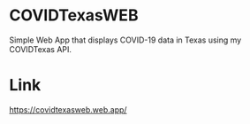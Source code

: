 # COVIDTexasWEB
Simple Web App that displays COVID-19 data in Texas using my COVIDTexas API.

# Link
https://covidtexasweb.web.app/
